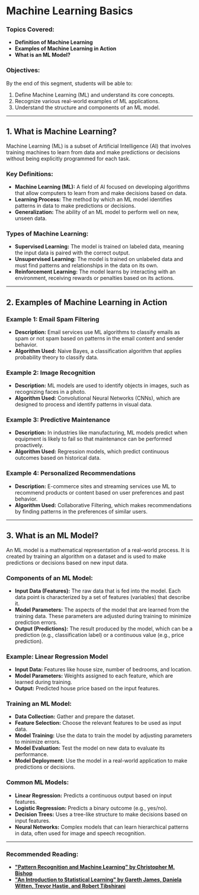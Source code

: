 # Machine Learning Basics


### Topics Covered:
- **Definition of Machine Learning**
- **Examples of Machine Learning in Action**
- **What is an ML Model?**

### Objectives:
By the end of this segment, students will be able to:
1. Define Machine Learning (ML) and understand its core concepts.
2. Recognize various real-world examples of ML applications.
3. Understand the structure and components of an ML model.

---

## 1. What is Machine Learning?

Machine Learning (ML) is a subset of Artificial Intelligence (AI) that involves training machines to learn from data and make predictions or decisions without being explicitly programmed for each task.

### Key Definitions:
- **Machine Learning (ML):** A field of AI focused on developing algorithms that allow computers to learn from and make decisions based on data.
- **Learning Process:** The method by which an ML model identifies patterns in data to make predictions or decisions.
- **Generalization:** The ability of an ML model to perform well on new, unseen data.

### Types of Machine Learning:
- **Supervised Learning:** The model is trained on labeled data, meaning the input data is paired with the correct output.
- **Unsupervised Learning:** The model is trained on unlabeled data and must find patterns and relationships in the data on its own.
- **Reinforcement Learning:** The model learns by interacting with an environment, receiving rewards or penalties based on its actions.

---

## 2. Examples of Machine Learning in Action

### Example 1: Email Spam Filtering
- **Description:** Email services use ML algorithms to classify emails as spam or not spam based on patterns in the email content and sender behavior.
- **Algorithm Used:** Naive Bayes, a classification algorithm that applies probability theory to classify data.

### Example 2: Image Recognition
- **Description:** ML models are used to identify objects in images, such as recognizing faces in a photo.
- **Algorithm Used:** Convolutional Neural Networks (CNNs), which are designed to process and identify patterns in visual data.

### Example 3: Predictive Maintenance
- **Description:** In industries like manufacturing, ML models predict when equipment is likely to fail so that maintenance can be performed proactively.
- **Algorithm Used:** Regression models, which predict continuous outcomes based on historical data.

### Example 4: Personalized Recommendations
- **Description:** E-commerce sites and streaming services use ML to recommend products or content based on user preferences and past behavior.
- **Algorithm Used:** Collaborative Filtering, which makes recommendations by finding patterns in the preferences of similar users.

---

## 3. What is an ML Model?

An ML model is a mathematical representation of a real-world process. It is created by training an algorithm on a dataset and is used to make predictions or decisions based on new input data.

### Components of an ML Model:
- **Input Data (Features):** The raw data that is fed into the model. Each data point is characterized by a set of features (variables) that describe it.
- **Model Parameters:** The aspects of the model that are learned from the training data. These parameters are adjusted during training to minimize prediction errors.
- **Output (Predictions):** The result produced by the model, which can be a prediction (e.g., classification label) or a continuous value (e.g., price prediction).

### Example: Linear Regression Model
- **Input Data:** Features like house size, number of bedrooms, and location.
- **Model Parameters:** Weights assigned to each feature, which are learned during training.
- **Output:** Predicted house price based on the input features.

### Training an ML Model:
- **Data Collection:** Gather and prepare the dataset.
- **Feature Selection:** Choose the relevant features to be used as input data.
- **Model Training:** Use the data to train the model by adjusting parameters to minimize errors.
- **Model Evaluation:** Test the model on new data to evaluate its performance.
- **Model Deployment:** Use the model in a real-world application to make predictions or decisions.

### Common ML Models:
- **Linear Regression:** Predicts a continuous output based on input features.
- **Logistic Regression:** Predicts a binary outcome (e.g., yes/no).
- **Decision Trees:** Uses a tree-like structure to make decisions based on input features.
- **Neural Networks:** Complex models that can learn hierarchical patterns in data, often used for image and speech recognition.

---

### Recommended Reading:
- **["Pattern Recognition and Machine Learning" by Christopher M. Bishop](https://www.microsoft.com/en-us/research/uploads/prod/2006/01/Bishop-Pattern-Recognition-and-Machine-Learning-2006.pdf)**
- **["An Introduction to Statistical Learning" by Gareth James, Daniela Witten, Trevor Hastie, and Robert Tibshirani](https://www.stat.berkeley.edu/users/rabbee/s154/ISLR_First_Printing.pdf)**